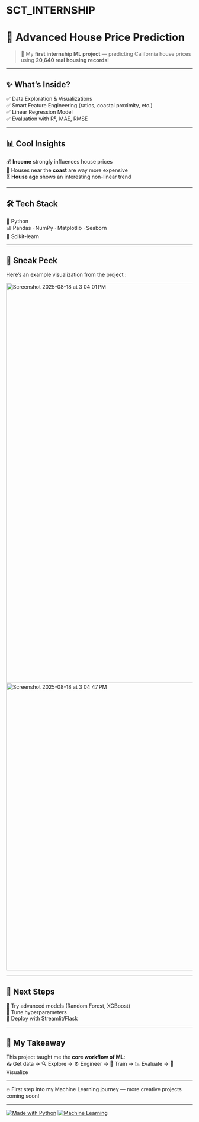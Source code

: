 # SCT_INTERNSHIP
# 🏡 Advanced House Price Prediction  

> 🚀 My **first internship ML project** — predicting California house prices using **20,640 real housing records**!  

---

## ✨ What’s Inside?  
✅ Data Exploration & Visualizations  
✅ Smart Feature Engineering (ratios, coastal proximity, etc.)  
✅ Linear Regression Model  
✅ Evaluation with R², MAE, RMSE  

---

## 📊 Cool Insights  
💰 **Income** strongly influences house prices  
🌊 Houses near the **coast** are way more expensive  
⏳ **House age** shows an interesting non-linear trend  

---

## 🛠️ Tech Stack  
🐍 Python  
📊 Pandas · NumPy · Matplotlib · Seaborn  
🤖 Scikit-learn  

---

## 🌟 Sneak Peek  
Here’s an example visualization from the project :  

<img width="1728" height="1080" alt="Screenshot 2025-08-18 at 3 04 01 PM" src="https://github.com/user-attachments/assets/b97863ea-c915-43a5-ac41-b76888bdb1b5" />

<img width="1612" height="776" alt="Screenshot 2025-08-18 at 3 04 47 PM" src="https://github.com/user-attachments/assets/520a6144-8183-4af7-9d4e-d0f3862a9d57" />


---

## 🚧 Next Steps  
🔹 Try advanced models (Random Forest, XGBoost)  
🔹 Tune hyperparameters  
🔹 Deploy with Streamlit/Flask  

---

## 🙌 My Takeaway  
This project taught me the **core workflow of ML**:  
📥 Get data → 🔍 Explore → ⚙️ Engineer → 🤖 Train → 📉 Evaluate → 🎨 Visualize  

---

🔥 First step into my Machine Learning journey — more creative projects coming soon!  

---

[![Made with Python](https://img.shields.io/badge/Made%20with-Python-blue)](https://www.python.org/) 
[![Machine Learning](https://img.shields.io/badge/Topic-Machine%20Learning-green)]()
